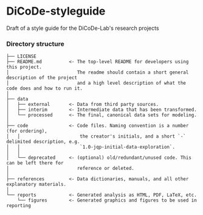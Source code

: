 # DiCoDe-styleguide
Draft of a style guide for the DiCoDe-Lab's research projects



### Directory structure

    ├── LICENSE
    ├── README.md          <- The top-level README for developers using this project.
    │                         The readme should contain a short general description of the project
    │                         and a high level description of what the code does and how to run it.
    │                         
    ├── data
    │   ├── external       <- Data from third party sources.
    │   ├── interim        <- Intermediate data that has been transformed.
    │   └── processed      <- The final, canonical data sets for modeling.
    │
    ├── code               <- Code files. Naming convention is a number (for ordering),
    │   │                      the creator's initials, and a short `-` delimited description, e.g.
    │   │                      `1.0-jqp-initial-data-exploration`.
    │   │
    │   └── deprecated     <- (optional) old/redundant/unused code. This can be left there for 
    │                         reference or deleted.
    │
    ├── references         <- Data dictionaries, manuals, and all other explanatory materials.
    │
    └── reports            <- Generated analysis as HTML, PDF, LaTeX, etc.
        └── figures        <- Generated graphics and figures to be used in reporting
